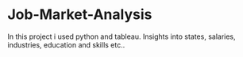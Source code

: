 # Job-Market-Analysis
In this project i used python and tableau. Insights into states, salaries, industries, education and skills etc..    
